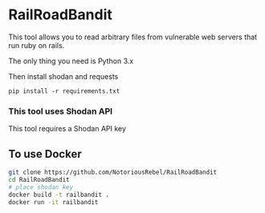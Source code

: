 # RailRoadBandit

This tool allows you to read arbitrary files from vulnerable web servers that run ruby on rails. 

The only thing you need is Python 3.x

Then install shodan and requests

```pip install -r requirements.txt```

### This tool uses Shodan API 

This tool requires a Shodan API key

## To use Docker

```bash
git clone https://github.com/NotoriousRebel/RailRoadBandit
cd RailRoadBandit
# place shodan key 
docker build -t railbandit .  
docker run -it railbandit
```

